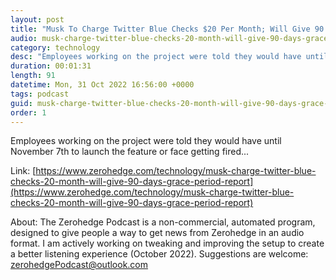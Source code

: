 ```yaml
---
layout: post
title: "Musk To Charge Twitter Blue Checks $20 Per Month; Will Give 90 Day Grace Period: Report"
audio: musk-charge-twitter-blue-checks-20-month-will-give-90-days-grace-period-report-0
category: technology
desc: "Employees working on the project were told they would have until November 7th to launch the feature or face getting fired..."
duration: 00:01:31
length: 91
datetime: Mon, 31 Oct 2022 16:56:00 +0000
tags: podcast
guid: musk-charge-twitter-blue-checks-20-month-will-give-90-days-grace-period-report-0
order: 1
---
```

Employees working on the project were told they would have until November 7th to launch the feature or face getting fired...

Link: [https://www.zerohedge.com/technology/musk-charge-twitter-blue-checks-20-month-will-give-90-days-grace-period-report](https://www.zerohedge.com/technology/musk-charge-twitter-blue-checks-20-month-will-give-90-days-grace-period-report)

About: The Zerohedge Podcast is a non-commercial, automated program, designed to give people a way to get news from Zerohedge in an audio format.  I am actively working on tweaking and improving the setup to create a better listening experience (October 2022).  Suggestions are welcome: [zerohedgePodcast@outlook.com](mailto:zerohedgePodcast@outlook.com)